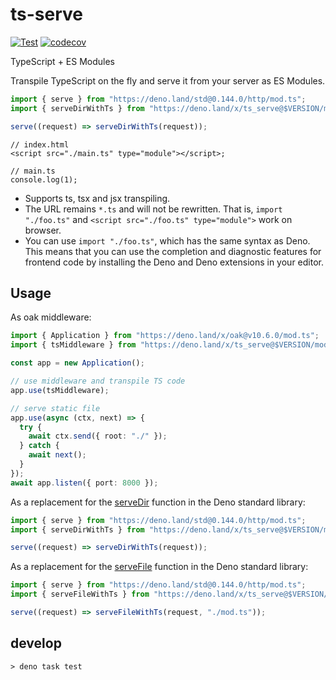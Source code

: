 # ts-serve

[![Test](https://github.com/ayame113/ts-serve/actions/workflows/test.yml/badge.svg)](https://github.com/ayame113/ts-serve/actions/workflows/test.yml)
[![codecov](https://codecov.io/gh/ayame113/ts-serve/branch/main/graph/badge.svg?token=mz0SfmUYRL)](https://codecov.io/gh/ayame113/ts-serve)

TypeScript + ES Modules

Transpile TypeScript on the fly and serve it from your server as ES Modules.

```ts
import { serve } from "https://deno.land/std@0.144.0/http/mod.ts";
import { serveDirWithTs } from "https://deno.land/x/ts_serve@$VERSION/mod.ts";

serve((request) => serveDirWithTs(request));
```

```tsx ignore
// index.html
<script src="./main.ts" type="module"></script>;

// main.ts
console.log(1);
```

- Supports ts, tsx and jsx transpiling.
- The URL remains `*.ts` and will not be rewritten. That is, `import "./foo.ts"`
  and `<script src="./foo.ts" type="module">` work on browser.
- You can use `import "./foo.ts"`, which has the same syntax as Deno. This means
  that you can use the completion and diagnostic features for frontend code by
  installing the Deno and Deno extensions in your editor.

## Usage

As oak middleware:

```ts
import { Application } from "https://deno.land/x/oak@v10.6.0/mod.ts";
import { tsMiddleware } from "https://deno.land/x/ts_serve@$VERSION/mod.ts";

const app = new Application();

// use middleware and transpile TS code
app.use(tsMiddleware);

// serve static file
app.use(async (ctx, next) => {
  try {
    await ctx.send({ root: "./" });
  } catch {
    await next();
  }
});
await app.listen({ port: 8000 });
```

As a replacement for the
[serveDir](https://doc.deno.land/https://deno.land/std@0.144.0/http/file_server.ts/~/serveDir)
function in the Deno standard library:

```ts
import { serve } from "https://deno.land/std@0.144.0/http/mod.ts";
import { serveDirWithTs } from "https://deno.land/x/ts_serve@$VERSION/mod.ts";

serve((request) => serveDirWithTs(request));
```

As a replacement for the
[serveFile](https://doc.deno.land/https://deno.land/std@0.144.0/http/file_server.ts/~/serveFile)
function in the Deno standard library:

```ts
import { serve } from "https://deno.land/std@0.144.0/http/mod.ts";
import { serveFileWithTs } from "https://deno.land/x/ts_serve@$VERSION/mod.ts";

serve((request) => serveFileWithTs(request, "./mod.ts"));
```

## develop

```shell
> deno task test
```
